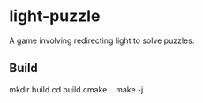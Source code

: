 # light-puzzle
A game involving redirecting light to solve puzzles.

## Build

mkdir build
cd build 
cmake ..
make -j
